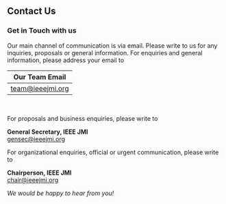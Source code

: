 ## Contact Us
### Get in Touch with us

Our main channel of communication is via email. Please write to us for any inquiries, proposals or general information.
For enquiries and general information, please address your email to

| **Our Team Email**                            |
| :-------------------------------------------: |
| [team@ieeejmi.org](mailto:team@ieeejmi.org)   |
<br>

For proposals and business enquiries, please write to

**General Secretary, IEEE JMI**<br>
[gensec@ieeejmi.org](mailto:gensec@ieeejmi.org)

For organizational enquiries, official or urgent communication, please write to

**Chairperson, IEEE JMI**<br>
[chair@ieeejmi.org](mailto:chair@ieeejmi.org)

*We would be happy to hear from you!*
